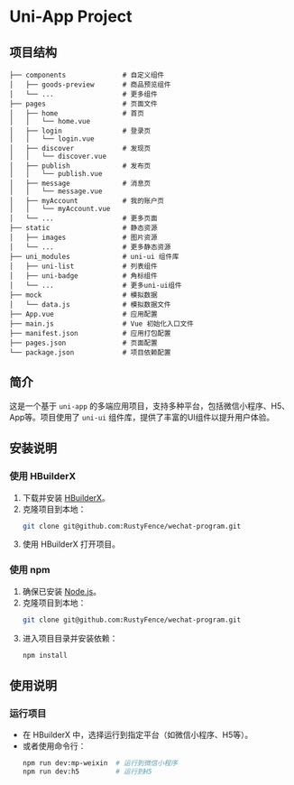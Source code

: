 # Uni-App Project

## 项目结构

```
├── components              # 自定义组件
│   ├── goods-preview       # 商品预览组件
│   └── ...                 # 更多组件
├── pages                   # 页面文件
│   ├── home                # 首页
│   │   └── home.vue
│   ├── login               # 登录页
│   │   └── login.vue
│   ├── discover            # 发现页
│   │   └── discover.vue
│   ├── publish             # 发布页
│   │   └── publish.vue
│   ├── message             # 消息页
│   │   └── message.vue
│   ├── myAccount           # 我的账户页
│   │   └── myAccount.vue
│   └── ...                 # 更多页面
├── static                  # 静态资源
│   ├── images              # 图片资源
│   └── ...                 # 更多静态资源
├── uni_modules             # uni-ui 组件库
│   ├── uni-list            # 列表组件
│   ├── uni-badge           # 角标组件
│   └── ...                 # 更多uni-ui组件
├── mock                    # 模拟数据
│   └── data.js             # 模拟数据文件
├── App.vue                 # 应用配置
├── main.js                 # Vue 初始化入口文件
├── manifest.json           # 应用打包配置
├── pages.json              # 页面配置
└── package.json            # 项目依赖配置
```

## 简介
这是一个基于 `uni-app` 的多端应用项目，支持多种平台，包括微信小程序、H5、App等。项目使用了 `uni-ui` 组件库，提供了丰富的UI组件以提升用户体验。

## 安装说明

### 使用 HBuilderX
1. 下载并安装 [HBuilderX](https://www.dcloud.io/hbuilderx.html)。
2. 克隆项目到本地：
   ```bash
   git clone git@github.com:RustyFence/wechat-program.git
   ```
3. 使用 HBuilderX 打开项目。

### 使用 npm
1. 确保已安装 [Node.js](https://nodejs.org/)。
2. 克隆项目到本地：
   ```bash
   git clone git@github.com:RustyFence/wechat-program.git
   ```
3. 进入项目目录并安装依赖：
   ```bash
   npm install
   ```

## 使用说明

### 运行项目
- 在 HBuilderX 中，选择运行到指定平台（如微信小程序、H5等）。
- 或者使用命令行：
  ```bash
  npm run dev:mp-weixin  # 运行到微信小程序
  npm run dev:h5         # 运行到H5
  ```
